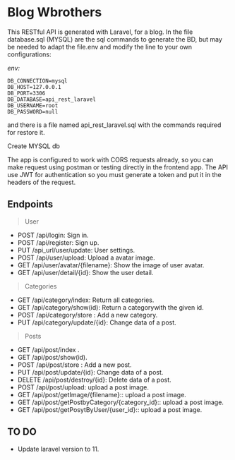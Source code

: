 # Blog Wbrothers

This RESTful API  is generated with Laravel, for a blog. In the file database.sql (MYSQL) are the sql commands to generate the BD, but may be needed to adapt the file.env and modify the line to your own configurations:

*env:*

    DB_CONNECTION=mysql
    DB_HOST=127.0.0.1
    DB_PORT=3306
    DB_DATABASE=api_rest_laravel
    DB_USERNAME=root
    DB_PASSWORD=null

and there is a file named api_rest_laravel.sql with the commands required for restore it.

Create MYSQL db

The app is configured to work with CORS requests already, so you can make request using postman or testing directly in the frontend app. The API use JWT for authentication so you must generate a token and put it in the headers of the request.


## Endpoints
> User

 - POST /api/login: Sign in.
 - POST /api/register: Sign up.
 - PUT /api_url/user/update: User settings.
 - POST /api/user/upload: Upload a avatar image.
 - GET /api/user/avatar/{filename}: Show the image of user avatar.
 - GET /api/user/detail/{id}: Show the user detail.

  
> Categories

 - GET /api/category/index: Return all categories.
 - GET /api/category/show(id): Return a categorywith the given id.
 - POST /api/category/store : Add a new category.
 - PUT /api/category/update/{id}: Change data of a post.

> Posts

 - GET /api/post/index .
 - GET /api/post/show(id).
 - POST /api/post/store : Add a new post.
 - PUT /api/post/update/{id}: Change data of a post.
 - DELETE /api/post/destroy/{id}: Delete data of a post.
 - POST /api/post/upload: upload a post image.
 - GET /api/post/getImage/{filename}:: upload a post image.
 - GET /api/post/getPostbyCategory/{category_id}:: upload a post image.
 - GET /api/post/getPosytByUser/{user_id}:: upload a post image.
## TO DO

 -  Update laravel version to 11.
